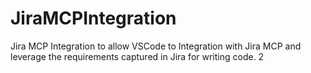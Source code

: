 # JiraMCPIntegration
Jira MCP Integration to allow VSCode to Integration with Jira MCP and leverage the requirements captured in Jira for writing code.
2